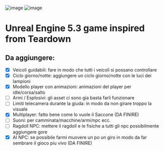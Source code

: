 ![image](https://github.com/LaCapraFaMuu/Game/assets/151669081/7421ffe3-5974-4825-b9af-a960bed6160c)
![image](https://github.com/LaCapraFaMuu/Game/assets/151669081/8f65a58f-08f0-4236-b44b-ba7735f0a321)
# Unreal Engine 5.3 game inspired from Teardown

## Da aggiungere:
- [x] Veicoli guidabili: fare in modo che tutti i veicoli si possano controllare
- [x] Ciclo giorno/notte: aggiungere un ciclo giorno/notte con le luci dei lampioni
- [x] Modello player con animazioni: animazioni del player per idle/corsa/salto
- [ ] Armi / Esplosivi: gli asset ci sono gia basta farli funzionare
- [ ] Limiti telecamera durante la giuda: in modo da non girare troppo la visuale
- [x] Multiplayer: fatto bene come lo vuole il Saccone (DA FINIRE)
- [ ] Suoni: per camminata/macchine/armi/npc ecc.
- [ ] Ragdoll NPC: mettere il ragdoll e le fisiche a tutti gli npc possibilmente aggiungere gore
- [x] AI NPC: se possibile farmi muovere un po un giro in modo da far sembrare il gioco piu vivo (DA FINIRE)
